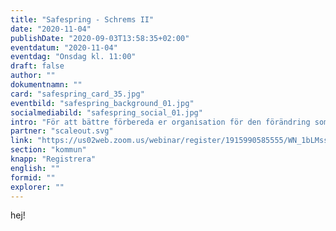 ```yaml
---
title: "Safespring - Schrems II"
date: "2020-11-04"
publishDate: "2020-09-03T13:58:35+02:00"
eventdatum: "2020-11-04"
eventdag: "Onsdag kl. 11:00"
draft: false
author: ""
dokumentnamn: ""
card: "safespring_card_35.jpg"
eventbild: "safespring_background_01.jpg"
socialmediabild: "safespring_social_01.jpg"
intro: "För att bättre förbereda er organisation för den förändring som AI teknologier för med sig är det viktigt att förstå förutsättningarna."
partner: "scaleout.svg"
link: "https://us02web.zoom.us/webinar/register/1915990585555/WN_1bLMssZoSNaKSHJ0JFkPBQ"
section: "kommun"
knapp: "Registrera"
english: ""
formid: ""
explorer: ""
---
```


hej!
